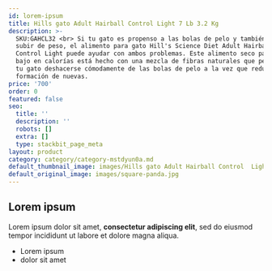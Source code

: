 ```yaml
---
id: lorem-ipsum
title: Hills gato Adult Hairball Control Light 7 Lb 3.2 Kg
description: >-
  SKU:GAHCL32 <br> Si tu gato es propenso a las bolas de pelo y también tiende a
  subir de peso, el alimento para gato Hill's Science Diet Adult Hairball
  Control Light puede ayudar con ambos problemas. Este alimento seco para gatos,
  bajo en calorías está hecho con una mezcla de fibras naturales que permite a
  tu gato deshacerse cómodamente de las bolas de pelo a la vez que reduce la
  formación de nuevas.
price: '700'
order: 0
featured: false
seo:
  title: ''
  description: ''
  robots: []
  extra: []
  type: stackbit_page_meta
layout: product
category: category/category-mstdyun0a.md
default_thumbnail_image: images/Hills gato Adult Hairball Control  Light.jpg
default_original_image: images/square-panda.jpg
---
```

## Lorem ipsum

Lorem ipsum dolor sit amet, **consectetur adipiscing elit**, sed do eiusmod tempor incididunt ut labore et dolore magna aliqua.

- Lorem ipsum
- dolor sit amet